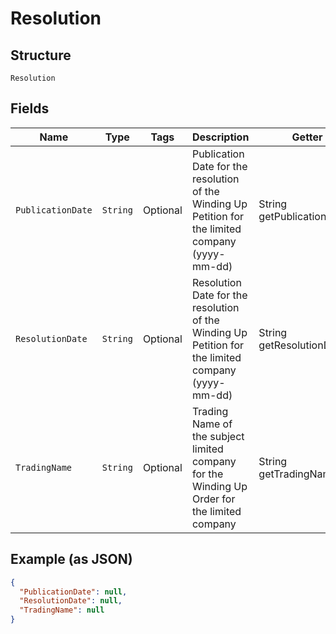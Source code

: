 
# Resolution

## Structure

`Resolution`

## Fields

| Name | Type | Tags | Description | Getter | Setter |
|  --- | --- | --- | --- | --- | --- |
| `PublicationDate` | `String` | Optional | Publication Date for the resolution of the Winding Up Petition for the limited company (yyyy-mm-dd) | String getPublicationDate() | setPublicationDate(String publicationDate) |
| `ResolutionDate` | `String` | Optional | Resolution Date for the resolution of the Winding Up Petition for the limited company (yyyy-mm-dd) | String getResolutionDate() | setResolutionDate(String resolutionDate) |
| `TradingName` | `String` | Optional | Trading Name of the subject limited company for the Winding Up Order for the limited company | String getTradingName() | setTradingName(String tradingName) |

## Example (as JSON)

```json
{
  "PublicationDate": null,
  "ResolutionDate": null,
  "TradingName": null
}
```

